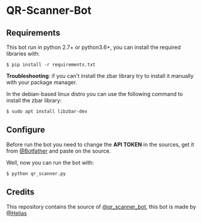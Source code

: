 # QR-Scanner-Bot

## Requirements

This bot run in python 2.7+ or python3.6+, you can install the required libraries with:

```
$ pip install -r requirements.txt
```

**Troubleshooting**: if you can't install the zbar library try to install it manually with your package manager.

In the debian-based linux distro you can use the following command to install the zbar library:

```
$ sudo apt install libzbar-dev
```

## Configure

Before run the bot you need to change the **API TOKEN** in the sources, get it from [@Botfather](https://t.me/BotFather) and paste on the source.

Well, now you can run the bot with:

```
$ python qr_scanner.py
```

## Credits

This repository contains the source of [@qr_scanner_bot](https://t.me/qr_scanner_bot), this bot is made by [@Helias](https://t.me/qr_scanner_bot)
